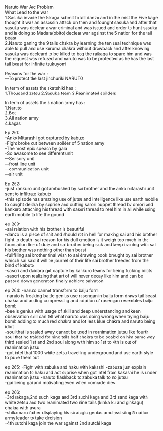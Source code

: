 Naruto War Arc Problem <br/>
                        What Lead to the war<br/> 
1.Sasuka invade the 5 kaga submit to kill danzo and in the mist the Five kage thought it was an assassin attack on then and founght sasuka and after that sasuka was declear a war criminal and was issued and order to hunt sasuka and in doing so Madara(obito) declear war against the 5 nation for the tail beast <br/>
2.Naruto ganing the 9 tails chakra by learning the ten seal technique was able to pull and use kuruma chakra without drawback and after knowing sasuka was decleard to be killed to beg the raikaga to spare him and was the request was refused and naruto was to be protected as he has the last tail beast for infinite tsukuyomi <br/>

Reasons for the war :  
--To protect the last jinchuriki NARUTO 

In term of assets the akatshiki has : <br/>
1.Thousand zetsu 
2.Sasuka team
3.Reanimated soilders 

In term of assets the 5 nation army has :  
1.Naruto  
2.Bee  
3.All nation army  
4.kagas  

Ep 261:  
-Anko Mitarashi got captured by kabuto  
-Fight broke out between soilder of 5 nation army  
-The most epic speach by gara    
-So awasome to see different unit  
--Sensory unit  
--front line unit  
--communication unit  
--air unit  
 
Ep 262:  
-just kankuro unit got ambushed by sai brother and the anko mitarashi unit sent to infiltrate kabuto  
-this episode has amazing use of jutsu and intelligence like use earth mobile to caught deidra by suprise and cutting sarori puppet thread by omori and kankuro attaching his thread with sasori thread to reel him in all while using earth mobile to life the gound 


ep 263:  
-sai relation with his brother is beautiful  
-danzo is a piece of shit and should rot in hell for making sai and his brother fight to death 
-sai reason for his dull emotion is it weigh too much in the foundation line of duty and sai brother being sick and keep training with sai his brother was nothing other than beast  
-fullfilling sai brother final wish to sai drawing book brought by sai brother whicch sai said it will be journel of their life sai brother freeded from the bind of kabuto  
-sasori and daidara got capture by kankuro teams for being fucking idiots  
-sasori upon realizing that art of will never decay like him and can be passed down generation finally achieve salvation

ep 264:
-naruto cannot transform to baiju form   
-naruto is freaking battle genius use rasengan in baiju form draws tail beast chakra and adding compressing and rotation of rasengan resembles baiju bomb  
-bee is genius with usage of skill and deep understanding and keen observation skill can tell what naruto was doing wrong when trying baiju bomb adding to much red chakra and lot less blue chakra and naruto being idiot  
-soul that is sealed away cannot be used in reanimation jutsu like fourth soul that he traided for nine tails half chakra to be sealed on him same way third sealed 1 st and 2nd soul along with him so 1st to 4th is out of reanimation jutsu  
-got intel that 1000 white zetsu travelling underground and use earth style to puke them out  

ep 265:
-Fight with zabuka and haku with kakashi
-zabuza just explain reanimation to haku and act suprise when got intel from kakashi he is under reanimation jutsu 
-naruto flashback to zabuka talk to no jutsu  
-gai being gai and motivating even when comrade dies  

 ep 266:  
-3rd rakaga,2nd suchi kaga and 3rd suchi kaga and 3rd sand kaga with white zetsu and two reanimated two nine tails (kinka ku and ginkagu) chakra with asura   
-shikamaru father displaying his stratagic genius amd assisting 5 nation army leader to take decision   
-4th sutchi kaga join the war against 2nd sutchi kaga 


 
